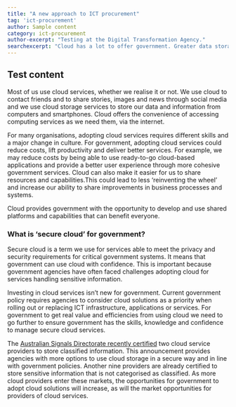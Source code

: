 ```yaml
---
title: "A new approach to ICT procurement"
tag: 'ict-procurement'
author: Sample content
category: ict-procurement
author-excerpt: "Testing at the Digital Transformation Agency." 
searchexcerpt: "Cloud has a lot to offer government. Greater data storage capacity, cost savings, convenience and increased flexibility for running ICT services are just a few potential benefits. At the DTA, we’ve started a discovery process to develop a strategy that will help government agencies choose cloud technologies, if and when appropriate."
---
```


## Test content

Most of us use cloud services, whether we realise it or not. We use cloud to contact friends and to share stories, images and news through social media and we use cloud storage services to store our data and information from computers and smartphones. Cloud offers the convenience of accessing computing services as we need them, via the internet. 

For many organisations, adopting cloud services requires different skills and a major change in culture. For government, adopting cloud services could reduce costs, lift productivity and deliver better services. For example, we may reduce costs by being able to use ready-to-go cloud-based applications and provide a better user experience through more cohesive government services. Cloud can also make it easier for us to share resources and capabilities.This could lead to less ‘reinventing the wheel’ and increase our ability to share improvements in business processes and systems.

Cloud provides government with the opportunity to develop and use shared platforms and capabilities that can benefit everyone.  

### What is ‘secure cloud’ for government?

Secure cloud is a term we use for services able to meet the privacy and security requirements for critical government systems. It means that government can use cloud with confidence. This is important because government agencies have often faced challenges adopting cloud for services handling sensitive information. 

Investing in cloud services isn’t new for government. Current government policy requires agencies to consider cloud solutions as a priority when rolling out or replacing ICT infrastructure, applications or services. For government to get real value and efficiencies from using cloud we need to go further to ensure government has the skills, knowledge and confidence to manage secure cloud services.

The [Australian Signals Directorate recently certified](https://www.asd.gov.au/infosec/irap/certified_clouds.htm) two cloud service providers to store classified information. This announcement provides agencies with more options to use cloud storage in a secure way and in line with government policies. Another nine providers are already certified to store sensitive information that is not categorised as classified. As more cloud providers enter these markets, the opportunities for government to adopt cloud solutions will increase, as will the market opportunities for providers of cloud services.  
